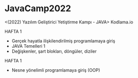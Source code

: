 # JavaCamp2022

<(2022) Yazılım Geliştirici Yetiştirme Kampı - JAVA>
Kodlama.io

HAFTA 1
+ Gerçek hayatla ilişkilendirilmiş programlamaya giriş
+ JAVA Temelleri 1
+ Değişkenler, şart blokları, döngüler, diziler

HAFTA 1
+ Nesne yönelimli programlamaya giriş (OOP)
